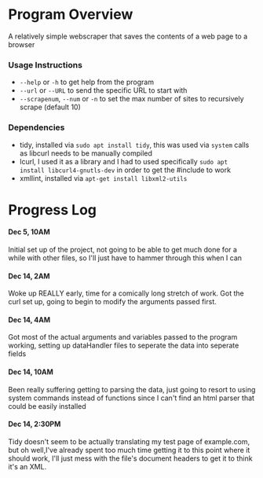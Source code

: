 # Program Overview

A relatively simple webscraper that saves the contents of a web page to a browser

### Usage Instructions
 * `--help` or `-h` to get help from the program
 * `--url` or `--URL` to send the specific URL to start with
 * `--scrapenum`, `--num` or `-n` to set the max number of sites to recursively scrape (default 10)

### Dependencies
 * tidy, installed via `sudo apt install tidy`, this was used via `system` calls as libcurl needs to be manually compiled
 * lcurl, I used it as a library and I had to used specifically `sudo apt install libcurl4-gnutls-dev` in order to get the #include to work
 * xmllint, installed via `apt-get install libxml2-utils` 


# Progress Log

#### Dec 5, 10AM
Initial set up of the project, not going to be able to get much done for a while with other files, so I'll just have to hammer through this when I can

#### Dec 14, 2AM
Woke up REALLY early, time for a comically long stretch of work. Got the curl set up, going to begin to modify the arguments passed first.

#### Dec 14, 4AM
Got most of the actual arguments and variables passed to the program working, setting up dataHandler files to seperate the data into seperate fields

#### Dec 14, 10AM
Been really suffering getting to parsing the data, just going to resort to using system commands instead of functions since I can't find an html parser that could be easily installed


#### Dec 14, 2:30PM
Tidy doesn't seem to be actually translating my test page of example.com, but oh well,I've already spent too much time getting it to this point where it should work, I'll just mess with the file's document headers to get it to think it's an XML.





